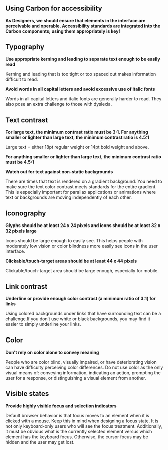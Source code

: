 ## Using Carbon for accessibility

**As Designers, we should ensure that elements in the interface are perceivable and operable. Accessibility standards are integrated into the Carbon components; using them appropriately is key!**

## Typography

**Use appropriate kerning and leading to separate text enough to be easily read**

Kerning and leading that is too tight or too spaced out makes information difficult to read.

**Avoid words in all capital letters and avoid excessive use of italic fonts**

Words in all capital letters and italic fonts are generally harder to read. They also pose an extra challenge to those with dyslexia.

## Text contrast

**For large text, the minimum contrast ratio must be 3:1. For anything smaller or lighter than large text, the minimum contrast ratio is 4.5:1**

Large text = either 18pt regular weight or 14pt bold weight and above.

**For anything smaller or lighter than large text, the minimum contrast ratio must be 4.5:1**

**Watch out for text against non-static backgrounds**

There are times that text is rendered on a gradient background. You need to make sure the text color contrast meets standards for the entire gradient. This is especially important for parallax applications or animations where text or backgrounds are moving independently of each other.

## Iconography

**Glyphs should be at least 24 x 24 pixels and icons should be at least 32 x 32 pixels large**

Icons should be large enough to easily see. This helps people with moderately low vision or color blindness more easily see icons in the user interface.

**Clickable/touch-target areas should be at least 44 x 44 pixels**

Clickable/touch-target area should be large enough, especially for mobile.

## Link contrast

**Underline or provide enough color contrast (a minimum ratio of 3:1) for links**

Using colored backgrounds under links that have surrounding text can be a challenge.If you don’t use white or black backgrounds, you may find it easier to simply underline your links.

## Color

**Don't rely on color alone to convey meaning**

People who are color blind, visually impaired, or have deteriorating vision can have difficulty perceiving color differences. Do not use color as the only visual means of: conveying information, indicating an action, prompting the user for a response, or distinguishing a visual element from another.

## Visible states

**Provide highly visible focus and selection indicators**

Default browser behavior is that focus moves to an element when it is clicked with a mouse. Keep this in mind when designing a focus state. It is not only keyboard-only users who will see the focus treatment. Additionally, it must be obvious what is the currently selected element versus which element has the keyboard focus. Otherwise, the cursor focus may be hidden and the user may get lost.
